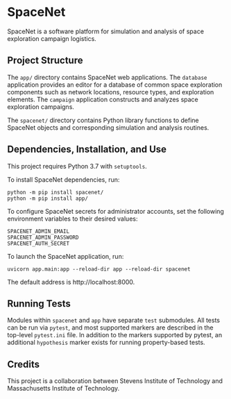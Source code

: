 # SpaceNet

SpaceNet is a software platform for simulation and analysis of space exploration campaign logistics.

## Project Structure

The `app/` directory contains SpaceNet web applications. The `database` application provides an editor for a database of common space exploration components such as network locations, resource types, and exploration elements. The `campaign` application constructs and analyzes space exploration campaigns.

The `spacenet/` directory contains Python library functions to define SpaceNet objects and corresponding simulation and analysis routines.

## Dependencies, Installation, and Use

This project requires Python 3.7 with `setuptools`.

To install SpaceNet dependencies, run:
```shell
python -m pip install spacenet/
python -m pip install app/
```

To configure SpaceNet secrets for administrator accounts, set the following environment variables to their desired 
values:
```
SPACENET_ADMIN_EMAIL
SPACENET_ADMIN_PASSWORD
SPACENET_AUTH_SECRET
```

To launch the SpaceNet application, run:
```shell
uvicorn app.main:app --reload-dir app --reload-dir spacenet
```
The default address is http://localhost:8000.

## Running Tests

Modules within `spacenet` and `app` have separate `test` submodules. All tests can be run via `pytest`,
and most supported markers are described in the top-level `pytest.ini` file. In addition to the markers
supported by pytest, an additional `hypothesis` marker exists for running property-based tests.

## Credits

This project is a collaboration between Stevens Institute of Technology and Massachusetts Institute of Technology.
